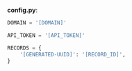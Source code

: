__config.py__:

```python
DOMAIN = '[DOMAIN]'

API_TOKEN = '[API_TOKEN]'

RECORDS = {
    '[GENERATED-UUID]': '[RECORD_ID]',
}
```
